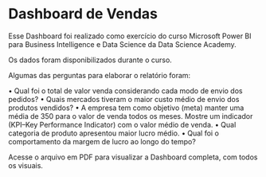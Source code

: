 # Dashboard de Vendas

Esse Dashboard foi realizado como exercício do curso Microsoft Power BI para Business Intelligence e Data Science da Data Science Academy.

Os dados foram disponibilizados durante o curso.

Algumas das perguntas para elaborar o relatório foram:

• Qual foi o total de valor venda considerando cada modo de envio dos pedidos? 
• Quais mercados tiveram o maior custo médio de envio dos produtos vendidos? 
• A empresa tem como objetivo (meta) manter uma média de 350 para o valor de venda todos os meses. Mostre um indicador (KPI–Key Performance Indicator) com o valor médio de venda. 
• Qual categoria de produto apresentou maior lucro médio.
• Qual foi o comportamento da margem de lucro ao longo do tempo? 

Acesse o arquivo em PDF para visualizar a Dashboard completa, com todos os visuais.

